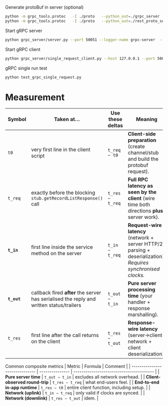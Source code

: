 
Generate protoBuf in server (optional)

```bash
python -m grpc_tools.protoc   -I ./proto   --python_out=./grpc_server   --grpc_python_out=./grpc_server   ./proto/records.proto
python -m grpc_tools.protoc   -I ./proto   --python_out=./rest_proto_server   --grpc_python_out=./rest_proto_server   ./proto/records.proto
```

Start gRPC server
```bash
python grpc_server/server.py --port 50051 --logger-name grpc-server  --log-file data/test-grpc-server.jsonl
```

Start gRPC client
```bash
python grpc_server/single_request_client.py --host 127.0.0.1 --port 50051 --count 100 --logger-name grpc-client --log-file data/test-grpc-client.jsonl
```

gRPC single run test
```bash
python test_grpc_single_request.py 
```

# Measurement
| Symbol      | Taken at…                                                                                | **Use these deltas** | Meaning                                                                                                          |
| ----------- | ---------------------------------------------------------------------------------------- | -------------------- | ---------------------------------------------------------------------------------------------------------------- |
| `t0`        | very first line in the client script                                                     | `t_req − t0`         | **Client-side preparation** (create channel/stub and build the protobuf request).                                |
| `t_req`     | exactly before the blocking `stub.getRecordListResponse()` call                          | `t_res − t_req`      | **Full RPC latency as seen by the client** (wire time both directions **plus** server work).                     |
| **`t_in`**  | first line inside the service method on the server                                       | `t_in − t_req`       | **Request-wire latency** (network + server HTTP/2 parsing + deserialization).<br>*Requires synchronised clocks.* |
| **`t_out`** | callback fired **after** the server has serialised the reply and written status/trailers | `t_out − t_in`       | **Pure server processing time** (your handler + response marshalling).                                           |
| `t_res`     | first line after the call returns on the client                                          | `t_res − t_out`      | **Response-wire latency** (server→client network + client deserialization).                                      |

Common composite metrics
| Metric                         | Formula         | Comment                                  |
| ------------------------------ | --------------- | ---------------------------------------- |
| **Pure server time**           | `t_out − t_in`  | excludes all network overhead.           |
| **Client-observed round-trip** | `t_res − t_req` | what end-users feel.                     |
| **End-to-end in-app runtime**  | `t_res − t0`    | entire client function, including setup. |
| **Network (uplink)**           | `t_in − t_req`  | only valid if clocks are synced.         |
| **Network (downlink)**         | `t_res − t_out` | idem.                                    |
